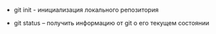 * git init - инициализация локального репозитория

* git status – получить информацию от git о его текущем состоянии